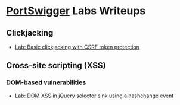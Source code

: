 # [PortSwigger](https://portswigger.net/web-security) Labs Writeups

## Clickjacking

- [Lab: Basic clickjacking with CSRF token protection](https://portswigger.net/web-security/clickjacking/lab-basic-csrf-protected)

## Cross-site scripting (XSS)

### DOM-based vulnerabilities

- [Lab: DOM XSS in jQuery selector sink using a hashchange event](https://portswigger.net/web-security/cross-site-scripting/dom-based/lab-jquery-selector-hash-change-event)
